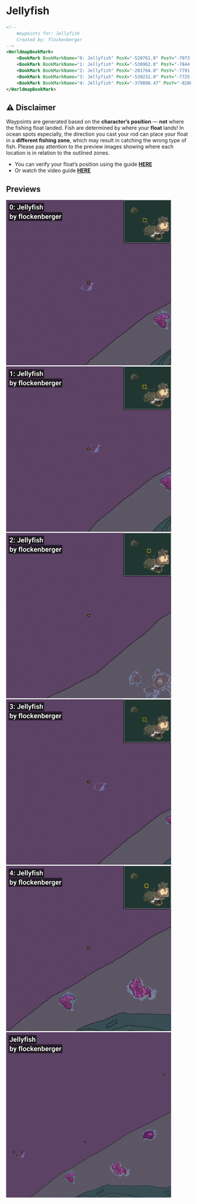 # Jellyfish
```xml
<!--
    Waypoints for: Jellyfish
    Created by: flockenberger
-->
<WorldmapBookMark>
    <BookMark BookMarkName="0: Jellyfish" PosX="-520761.0" PosY="-7973.0" PosZ="549502.0" />
    <BookMark BookMarkName="1: Jellyfish" PosX="-530962.0" PosY="-7844.0" PosZ="542567.0" />
    <BookMark BookMarkName="2: Jellyfish" PosX="-201764.0" PosY="-7791.0" PosZ="723887.0" />
    <BookMark BookMarkName="3: Jellyfish" PosX="-539231.0" PosY="-7725.0" PosZ="550531.0" />
    <BookMark BookMarkName="4: Jellyfish" PosX="-379080.47" PosY="-8208.0" PosZ="572800.0" />
</WorldmapBookMark>
```

## ⚠️ Disclaimer
Waypoints are generated based on the __**character’s position**__ — __not__ where the fishing float landed.
Fish are determined by where your **float** lands!
In ocean spots especially, the direction you cast your rod can place your float in a **different fishing zone**, which may result in catching the wrong type of fish.
Please pay attention to the preview images showing where each location is in relation to the outlined zones.

- You can verify your float’s position using the guide [**HERE**](https://flockenberger.github.io/bdo-fish-position/)
- Or watch the video guide [**HERE**](https://youtu.be/t-VXcRoNojk)

## Previews
<img src="./Jellyfish_0_Preview.webp" width="450"/> <img src="./Jellyfish_1_Preview.webp" width="450"/> <img src="./Jellyfish_2_Preview.webp" width="450"/> <img src="./Jellyfish_3_Preview.webp" width="450"/> <img src="./Jellyfish_4_Preview.webp" width="450"/> <img src="./Jellyfish_Preview.webp" width="450"/> 